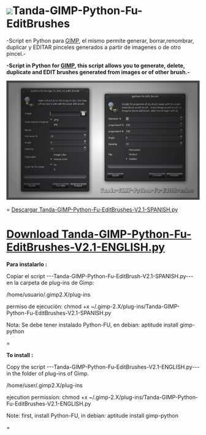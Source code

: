 ![](https://dl.dropboxusercontent.com/u/6425188/eLeDeTe/Gimp.png)Tanda-GIMP-Python-Fu-EditBrushes
=

-Script en Python para [GIMP](http://gimp.org), el mismo permite generar, borrar,renombrar, duplicar y EDITAR pinceles generados a partir de imagenes o de otro pincel.-

**-Script in Python for [GIMP](http://gimp.org), this script allows you to generate, delete, duplicate and EDIT brushes generated from images or of other brush.-**

![](https://github.com/eLeDeTe-LoDeTanda/Tanda-GIMP-Python-Fu-EditBrushes/raw/master/Tanda-GIMP-Python-Fu-EditBrushes.jpg)

=
[Descargar Tanda-GIMP-Python-Fu-EditBrushes-V2.1-SPANISH.py](https://github.com/eLeDeTe-LoDeTanda/Tanda-GIMP-Python-Fu-EditBrushes/blob/master/Tanda-GIMP-Python-Fu-EditBrushes-V2.1-SPANISH.py)

**[Download Tanda-GIMP-Python-Fu-EditBrushes-V2.1-ENGLISH.py](https://github.com/eLeDeTe-LoDeTanda/Tanda-GIMP-Python-Fu-EditBrushes/blob/master/Tanda-GIMP-Python-Fu-EditBrushes-V2.1-ENGLISH.py)**
=

**Para instalarlo :**

Copiar el script ---Tanda-GIMP-Python-Fu-EditBrush-V2.1-SPANISH.py--- en la carpeta de plug-ins de Gimp:

/home/usuario/.gimp2.X/plug-ins

permiso de ejecución:
chmod +x ~/.gimp-2.X/plug-ins/Tanda-GIMP-Python-Fu-EditBrushes-V2.1-SPANISH.py

Nota: Se debe tener instalado Python-FU, en debian: 
      aptitude install gimp-python

=

**To install :**

Copy the script ---Tanda-GIMP-Python-Fu-EditBrushes-V2.1-ENGLISH.py--- in the folder of plug-ins of Gimp. 

/home/user/.gimp2.X/plug-ins

ejecution permission:
chmod +x ~/.gimp-2.X/plug-ins/Tanda-GIMP-Python-Fu-EditBrushes-V2.1-ENGLISH.py

Note: first, install Python-FU, in debian: 
      aptitude install gimp-python

=
